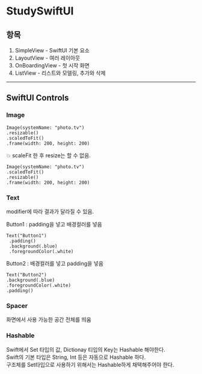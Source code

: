 # StudySwiftUI

## 항목
1. SimpleView - SwiftUI 기본 요소
2. LayoutView - 여러 레이아웃
3. OnBoardingView - 첫 시작 화면
4. ListView - 리스트와 모델링, 추가와 삭제
 

---

## SwiftUI Controls

### Image
    Image(systemName: "photo.tv")
    .resizable()
    .scaledToFit()
    .frame(width: 200, height: 200)
            
:collision: scaleFit 한 후 resize는 할 수 없음.

    Image(systemName: "photo.tv")
    .scaledToFit()
    .resizable()
    .frame(width: 200, height: 200)

### Text
modifier에 따라 결과가 달라질 수 있음.

Button1 : padding을 넣고 배경컬러를 넣음

    Text("Button1")
     .padding()
     .background(.blue)
     .foregroundColor(.white)

Button2 : 배경컬러를 넣고 padding을 넣음
    
    Text("Button2")
    .background(.blue)
    .foregroundColor(.white)
    .padding()

### Spacer
화면에서 사용 가능한 공간 전체를 띄움

### Hashable
Swift에서 Set 타입의 값, Dictionay 티입의 Key는 Hashable 해야한다.  
Swift의 기본 타입은 String, Int 등은 자동으로 Hashable 하다.  
구조체를 Set타입으로 사용하기 위해서는 Hashable하게 채택해주어야 한다.  



